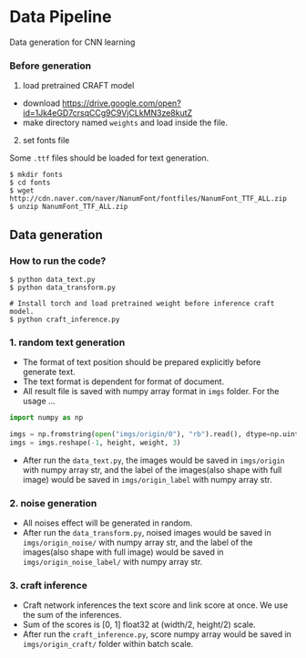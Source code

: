 # Data Pipeline

Data generation for CNN learning

### Before generation

1. load pretrained CRAFT model
  - download https://drive.google.com/open?id=1Jk4eGD7crsqCCg9C9VjCLkMN3ze8kutZ
  - make directory named `weights` and load inside the file.

2. set fonts file

Some `.ttf` files should be loaded for text generation.

```
$ mkdir fonts
$ cd fonts
$ wget http://cdn.naver.com/naver/NanumFont/fontfiles/NanumFont_TTF_ALL.zip
$ unzip NanumFont_TTF_ALL.zip
```

## Data generation

### How to run the code?

```
$ python data_text.py
$ python data_transform.py

# Install torch and load pretrained weight before inference craft model.
$ python craft_inference.py
```

### 1. random text generation
  - The format of text position should be prepared explicitly before generate text.
  - The text format is dependent for format of document.
  - All result file is saved with numpy array format in `imgs` folder. For the usage ...

```python
import numpy as np

imgs = np.fromstring(open("imgs/origin/0"), "rb").read(), dtype=np.uint8)
imgs = imgs.reshape(-1, height, weight, 3)
```

  - After run the `data_text.py`, the images would be saved in `imgs/origin` with numpy array str, and the label of the images(also shape with full image) would be saved in `imgs/origin_label` with numpy array str.

### 2. noise generation
  - All noises effect will be generated in random.
  - After run the `data_transform.py`, noised images would be saved in `imgs/origin_noise/` with numpy array str, and the label of the images(also shape with full image) would be saved in `imgs/origin_noise_label/` with numpy array str.


### 3. craft inference
  - Craft network inferences the text score and link score at once. We use the sum of the inferences.
  - Sum of the scores is [0, 1] float32 at (width/2, height/2) scale.
  - After run the `craft_inference.py`, score numpy array would be saved in `imgs/origin_craft/` folder within batch scale.

